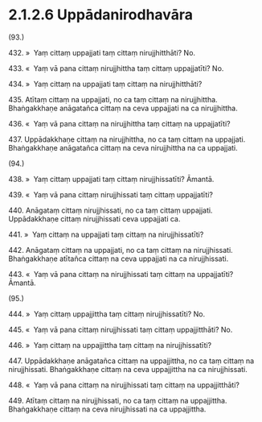 # 2.1.2.6 Uppādanirodhavāra

(93.)

432\. »  Yaṃ cittaṃ uppajjati taṃ cittaṃ nirujjhitthāti? No.

433\. «  Yaṃ vā pana cittaṃ nirujjhittha taṃ cittaṃ uppajjatīti? No.

434\. »  Yaṃ cittaṃ na uppajjati taṃ cittaṃ na nirujjhitthāti?

435\. Atītaṃ cittaṃ na uppajjati, no ca taṃ cittaṃ na nirujjhittha. Bhaṅgakkhaṇe anāgatañca cittaṃ na ceva uppajjati na ca nirujjhittha.

436\. «  Yaṃ vā pana cittaṃ na nirujjhittha taṃ cittaṃ na uppajjatīti?

437\. Uppādakkhaṇe cittaṃ na nirujjhittha, no ca taṃ cittaṃ na uppajjati. Bhaṅgakkhaṇe anāgatañca cittaṃ na ceva nirujjhittha na ca uppajjati.

(94.)

438\. »  Yaṃ cittaṃ uppajjati taṃ cittaṃ nirujjhissatīti? Āmantā.

439\. «  Yaṃ vā pana cittaṃ nirujjhissati taṃ cittaṃ uppajjatīti?

440\. Anāgataṃ cittaṃ nirujjhissati, no ca taṃ cittaṃ uppajjati. Uppādakkhaṇe cittaṃ nirujjhissati ceva uppajjati ca.

441\. »  Yaṃ cittaṃ na uppajjati taṃ cittaṃ na nirujjhissatīti?

442\. Anāgataṃ cittaṃ na uppajjati, no ca taṃ cittaṃ na nirujjhissati. Bhaṅgakkhaṇe atītañca cittaṃ na ceva uppajjati na ca nirujjhissati.

443\. «  Yaṃ vā pana cittaṃ na nirujjhissati taṃ cittaṃ na uppajjatīti? Āmantā.

(95.)

444\. »  Yaṃ cittaṃ uppajjittha taṃ cittaṃ nirujjhissatīti? No.

445\. «  Yaṃ vā pana cittaṃ nirujjhissati taṃ cittaṃ uppajjitthāti? No.

446\. »  Yaṃ cittaṃ na uppajjittha taṃ cittaṃ na nirujjhissatīti?

447\. Uppādakkhaṇe anāgatañca cittaṃ na uppajjittha, no ca taṃ cittaṃ na nirujjhissati. Bhaṅgakkhaṇe cittaṃ na ceva uppajjittha na ca nirujjhissati.

448\. «  Yaṃ vā pana cittaṃ na nirujjhissati taṃ cittaṃ na uppajjitthāti?

449\. Atītaṃ cittaṃ na nirujjhissati, no ca taṃ cittaṃ na uppajjittha. Bhaṅgakkhaṇe cittaṃ na ceva nirujjhissati na ca uppajjittha.
